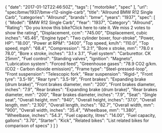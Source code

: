 {
    "date": "2017-01-12T22:46:50Z",
    "tags": [
        "motorbike",
        "spec"
    ],
    "url": "spec\/bmw\/1937\/bmw-r12-single-carb",
    "title": "Allround BMW R12 Single Carb",
    "categories": "Allround",
    "brands": "bmw",
    "years": "1937",
    "spec": [
        {
            "Model": "BMW R12 Single Carb",
            "Year": "1937",
            "Category": "Allround",
            "Rating": "Do you know this bike?Click here to rate it. We miss 2 votes to show the rating",
            "Displacement, ccm": "745.00",
            "Displacement, cubic inches": "45.46",
            "Engine type": "Two cylinder boxer, four-stroke",
            "Power, HP": "18.00",
            "Power at RPM": "3400",
            "Top speed, km\/h": "110.0",
            "Top speed, mph": "68.4",
            "Compression": "5.2:1",
            "Bore x stroke, mm": "78.0 x 78.0",
            "Bore x stroke, inches": "3.1 x 3.1",
            "Fuel system": "Carburettor. CK 25mm",
            "Fuel control": "Standing valves",
            "Ignition": "Magneto",
            "Lubrication system": "Forced feed",
            "Greenhouse gases": "78.9 CO2 g\/km. (CO2 - Carbon dioxide emission)",
            "Frame type": "Steel-pressed-loop",
            "Front suspension": "Telescopic fork",
            "Rear suspension": "Rigid-",
            "Front tyre": "3.5-19",
            "Rear tyre": "3.5-19",
            "Front brakes": "Expanding brake (drum brake)",
            "Front brakes diameter, mm": "200",
            "Front brakes diameter, inches": "7.9",
            "Rear brakes": "Expanding brake (drum brake)",
            "Rear brakes diameter, mm": "200",
            "Rear brakes diameter, inches": "7.9",
            "Seat": "Single seat",
            "Overall height, mm": "940",
            "Overall height, inches": "37.0",
            "Overall length, mm": "2.100",
            "Overall length, inches": "82.7",
            "Overall width, mm": "900",
            "Overall width, inches": "35.4",
            "Wheelbase, mm": "1.380",
            "Wheelbase, inches": "54.3",
            "Fuel capacity, litres": "14.00",
            "Fuel capacity, gallons": "3.70",
            "Starter": "Kick",
            "Related bikes": "List related bikes for comparison of specs"
        }
    ]
}
